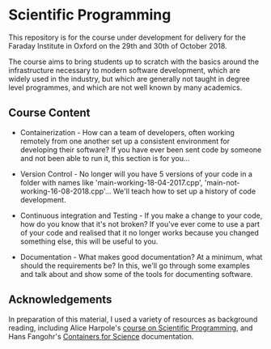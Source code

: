# Scientific Programming

This repository is for the course under development for delivery for
the Faraday Institute in Oxford on the 29th and 30th of October 2018.

The course aims to bring students up to scratch with the basics around
the infrastructure necessary to modern software development, which are
widely used in the industry, but which are generally not taught in
degree level programmes, and which are not well known by many
academics.

## Course Content 

* Containerization - How can a team of developers, often working
  remotely from one another set up a consistent environment for
  developing their software? If you have ever been sent code by
  someone and not been able to run it, this section is for you...

* Version Control - No longer will you have 5 versions of your code in
  a folder with names like 'main-working-18-04-2017.cpp',
  'main-not-working-16-08-2018.cpp'... We'll teach how to set up a
  history of code development.

* Continuous integration and Testing - If you make a change to your
  code, how do you know that it's not broken? If you've ever come to
  use a part of your code and realised that it no longer works because
  you changed something else, this will be useful to you.

* Documentation - What makes good documentation? At a minimum, what
  should the requirements be? In this, we'll go through some examples
  and talk about and show some of the tools for documenting software.


## Acknowledgements

In preparation of this material, I used a variety of resources as
background reading, including Alice Harpole's [course on Scientific
Programming](https://github.com/harpolea/scientific_programming), 
and Hans Fangohr's [Containers for Science](https://github.com/fangohr/containers-for-science/blob/master/README.md) documentation.

